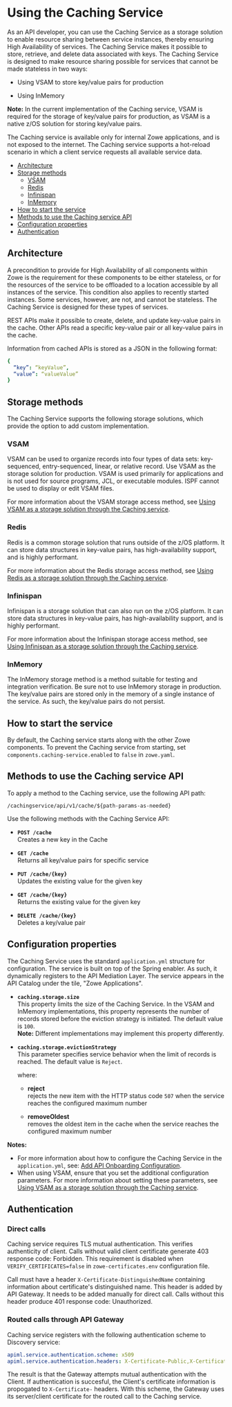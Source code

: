 # Using the Caching Service

As an API developer, you can use the Caching Service as a storage solution to enable resource sharing between service instances, thereby ensuring High Availability of services. The Caching Service makes it possible to store, retrieve, and delete data associated with keys. The Caching Service is designed to make resource sharing possible for services that cannot be made stateless in two ways:

- Using VSAM to store key/value pairs for production

- Using InMemory

**Note:** In the current implementation of the Caching service, VSAM is required for the storage of key/value pairs for production, as VSAM is a native z/OS solution for storing key/value pairs.

The Caching service is available only for internal Zowe applications, and is not exposed to the internet. The Caching service supports a hot-reload scenario in which a client service requests all available service data. 

- [Architecture](#architecture)
- [Storage methods](#storage-methods)
  - [VSAM](#vsam)
  - [Redis](#redis)
  - [Infinispan](#infinispan)
  - [InMemory](#inmemory)
- [How to start the service](#how-to-start-the-service)
- [Methods to use the Caching service API](#methods-to-use-the-caching-service-api)
- [Configuration properties](#configuration-properties)
- [Authentication](#authentication)
## Architecture

A precondition to provide for High Availability of all components within Zowe is the requirement for these components to be either stateless, or for the resources of the service to be offloaded to a location accessible by all instances of the service. This condition also applies to recently started instances. Some services, however, are not, and cannot be stateless. The Caching Service is designed for these types of services.

REST APIs make it possible to create, delete, and update key-value pairs in the cache. Other APIs read a specific key-value pair or all key-value pairs in the cache.

Information from cached APIs is stored as a JSON in the following format:
```yml
{
  “key”: “keyValue”, 
  “value”: “valueValue”
}
```
## Storage methods

The Caching Service supports the following storage solutions, which provide the option to add custom implementation.  
### VSAM

VSAM can be used to organize records into four types of data sets: key-sequenced, entry-sequenced, linear, or relative record. Use VSAM as the storage solution for production. VSAM is used primarily for applications and is not used for source programs, JCL, or executable modules. ISPF cannot be used to display or edit VSAM files.

For more information about the VSAM storage access method, see [Using VSAM as a storage solution through the Caching service](./api-mediation-vsam.md).
### Redis

Redis is a common storage solution that runs outside of the z/OS platform. It can store data structures in key-value pairs, has high-availability support, and is highly performant.

For more information about the Redis storage access method, see [Using Redis as a storage solution through the Caching service](./api-mediation-redis.md).
### Infinispan

Infinispan is a storage solution that can also run on the z/OS platform. It can store data structures in key-value pairs, has high-availability support, and is highly performant.

For more information about the Infinispan storage access method, see [Using Infinispan as a storage solution through the Caching service](./api-mediation-infinispan.md).
### InMemory

The InMemory storage method is a method suitable for testing and integration verification. Be sure not to use InMemory storage in production. 
The key/value pairs are stored only in the memory of a single instance of the service. As such, the key/value pairs do not persist. 
## How to start the service

By default, the Caching service starts along with the other Zowe components. To prevent the Caching service from starting, set
`components.caching-service.enabled` to `false` in `zowe.yaml`.

## Methods to use the Caching service API

To apply a method to the Caching service, use the following API path:

`/cachingservice/api/v1/cache/${path-params-as-needed}`

Use the following methods with the Caching Service API:

- **`POST /cache`**  
Creates a new key in the Cache

- **`GET /cache`**  
Returns all key/value pairs for specific service

- **`PUT /cache/{key}`**  
Updates the existing value for the given key

- **`GET /cache/{key}`**  
Returns the existing value for the given key

- **`DELETE /cache/{key}`**  
Deletes a key/value pair

## Configuration properties

The Caching Service uses the standard `application.yml` structure for configuration. The service is built on top of the Spring enabler. As such, it dynamically registers to the API Mediation Layer. The service appears in the API Catalog under the tile, "Zowe Applications".

* **`caching.storage.size`**  
This property limits the size of the Caching Service. In the VSAM and InMemory implementations, this property represents the number of records stored before the eviction strategy is initiated. The default value is `100`.  
**Note:** Different implementations may implement this property differently.

* **`caching.storage.evictionStrategy`**  
This parameter specifies service behavior when the limit of records is reached. The default value is `Reject`.

  where:
  
  * **reject**  
  rejects the new item with the HTTP status code `507` when the service reaches the configured maximum number

  * **removeOldest**  
  removes the oldest item in the cache when the service reaches the configured maximum number

**Notes:** 
- For more information about how to configure the Caching Service in the `application.yml`, see: [Add API Onboarding Configuration](../extend-apiml/onboard-spring-boot-enabler.md).
- When using VSAM, ensure that you set the additional configuration parameters. For more information about setting these parameters, see [Using VSAM as a storage solution through the Caching service](./api-mediation-vsam.md).

## Authentication

### Direct calls
Caching service requires TLS mutual authentication. This verifies authenticity of client. Calls without valid client certificate generate 403 response code: Forbidden. This requirement is disabled when `VERIFY_CERTIFICATES=false` in `zowe-certificates.env` configuration file.

Call must have a header `X-Certificate-DistinguishedName` containing information about certificate's distinguished name. This header is added by API Gateway. It needs to be added manually for direct call. Calls without this header produce 401 response code: Unauthorized. 

### Routed calls through API Gateway
Caching service registers with the following authentication scheme to Discovery service:

```yaml
apiml.service.authentication.scheme: x509
apiml.service.authentication.headers: X-Certificate-Public,X-Certificate-DistinguishedName,X-Certificate-CommonName
```

The result is that the Gateway attempts mutual authentication with the Client.  If authentication is succesful, the Client's certificate information is propogated to `X-Certificate-` headers. With this scheme, the Gateway uses its server/client certificate for the routed call to the Caching service.

